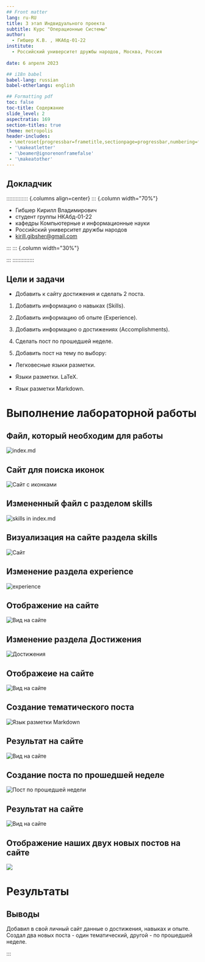 ```yaml
---
## Front matter
lang: ru-RU
title: 3 этап Индвидуального проекта
subtitle: Курс "Операционные Системы"
author:
  - Гибшер К.В. , НКАбд-01-22
institute:
  - Российский университет дружбы народов, Москва, Россия
  
date: 6 апреля 2023

## i18n babel
babel-lang: russian
babel-otherlangs: english

## Formatting pdf
toc: false
toc-title: Содержание
slide_level: 2
aspectratio: 169
section-titles: true
theme: metropolis
header-includes:
 - \metroset{progressbar=frametitle,sectionpage=progressbar,numbering=fraction}
 - '\makeatletter'
 - '\beamer@ignorenonframefalse'
 - '\makeatother'
---
```



## Докладчик

:::::::::::::: {.columns align=center}
::: {.column width="70%"}

  * Гибшер Кирилл Владимирович
  * студент группы НКАбд-01-22
  *  кафедры Компьютерные и информационные науки 
  * Российский университет дружбы народов
  * [kirill.gibsher@gmail.com](mailto:kirill.gibsher@gmail.com)
  

:::
::: {.column width="30%"}


:::
::::::::::::::


## Цели и задачи

- Добавить к сайту достижения и сделать 2 поста.


1. Добавить информацию о навыках (Skills).

2. Добавить информацию об опыте (Experience).

3. Добавить информацию о достижениях (Accomplishments).

4. Сделать пост по прошедшей неделе.

5. Добавить пост на тему по выбору:

- Легковесные языки разметки.

- Языки разметки. LaTeX.

- Язык разметки Markdown.


# Выполнение лабораторной работы 

## Файл, который необходим для работы


![index.md](image/1.jpg)

## Сайт для поиска иконок

![Сайт с иконками](image/2.jpg)

## Измененный файл с разделом skills


![skills in index.md](image/3.jpg)

## Визуализация на сайте раздела skills 

![Сайт](image/4.jpg)

## Изменение раздела experience 

![experience](image/6.jpg)

## Отображение на сайте 


![Вид на сайте](image/7.jpg)


## Изменение раздела Достижения

![Достижения](image/9.jpg)


## Отображеие на сайте

![Вид на сайте](image/10.jpg)

## Создание тематического поста

![Язык разметки Markdown](image/11.jpg)

## Результат на сайте

![Вид на сайте](image/13.jpg)


## Создание поста по прошедшей неделе 

![Пост по прошедшей недели](image/14.jpg)


## Результат на сайте 

![Вид на сайте](image/16.jpg)


## Отображение наших двух новых постов на сайте

![](image/15.jpg)



# Результаты

## Выводы

Добавил в свой личный сайт данные о достижения, навыках и опыте. Создал два новых поста - один тематический, другой - по прошедшей неделе. 



:::


